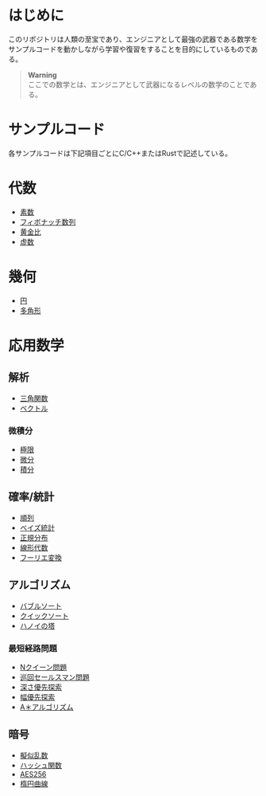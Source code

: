 # はじめに
このリポジトリは人類の至宝であり、エンジニアとして最強の武器である数学を  
サンプルコードを動かしながら学習や復習をすることを目的にしているものである。  

> **Warning**  
> ここでの数学とは、エンジニアとして武器になるレベルの数学のことである。

# サンプルコード
各サンプルコードは下記項目ごとにC/C++またはRustで記述している。

# 代数

- [素数](doc/tbd.md)
- [フィボナッチ数列](doc/tbd.md)
- [黄金比](doc/tbd.md)
- [虚数](doc/tbd.md)

# 幾何

- [円](doc/tbd.md)
- [多角形](doc/tbd.md)

# 応用数学

## 解析

- [三角関数](doc/math/trigonometric/trigonometric.md)
- [ベクトル](doc/tbd.md)

### 微積分

- [極限](doc/tbd.md)
- [微分](doc/tbd.md)
- [積分](doc/tbd.md)

## 確率/統計

- [順列](doc/tbd.md)
- [ベイズ統計](doc/tbd.md)
- [正規分布](doc/tbd.md)
- [線形代数](doc/tbd.md)
- [フーリエ変換](doc/tbd.md)

## アルゴリズム

- [バブルソート](doc/tbd.md)
- [クイックソート](doc/tbd.md)
- [ハノイの塔](doc/tbd.md)

### 最短経路問題

- [Nクイーン問題](doc/tbd.md)
- [巡回セールスマン問題](doc/algo/tsp/tsp.md)
- [深さ優先探索](doc/algo/dfs/dfs.md)
- [幅優先探索](doc/algo/bfs/bfs.md)
- [A＊アルゴリズム](doc/algo/a_star/a_star.md)

## 暗号

- [擬似乱数](doc/crypto/rand/rand.md)
- [ハッシュ関数](doc/crypto/hash/hash.md)
- [AES256](doc/crypto/aes/aes.md)
- [楕円曲線](doc/crypto/ecc/ecc.md)